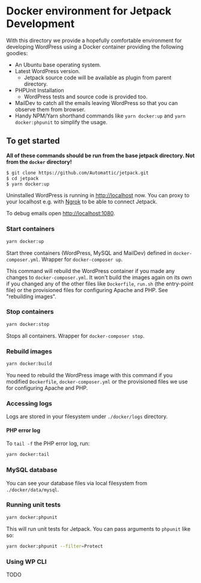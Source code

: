 # Docker environment for Jetpack Development

With this directory we provide a hopefully comfortable environment for developing WordPress using a Docker container providing the following goodies:

* An Ubuntu base operating system.
* Latest WordPress version.
	* Jetpack source code will be available as plugin from parent directory.
* PHPUnit Installation
	* WordPress tests and source code is provided too.
* MailDev to catch all the emails leaving WordPress so that you can observe them from browser.
* Handy NPM/Yarn shorthand commands like `yarn docker:up` and `yarn docker:phpunit` to simplify the usage.

## To get started

**All of these commands should be run from the base jetpack directory. Not from the `docker` directory!**

```sh
$ git clone https://github.com/Automattic/jetpack.git
$ cd jetpack
$ yarn docker:up
```

Uninstalled WordPress is running in [http://localhost](http://localhost) now. You can proxy to your localhost e.g. with [Ngrok](https://ngrok.com/) to be able to connect Jetpack.

To debug emails open [http://localhost:1080](http://localhost:1080).

### Start containers

```sh
yarn docker:up
```

Start three containers (WordPress, MySQL and MailDev) defined in `docker-composer.yml`. Wrapper for `docker-composer up`.

This command will rebuild the WordPress container if you made any changes to `docker-composer.yml`. It won't build the images again on its own if you changed any of the other files like `Dockerfile`, `run.sh` (the entry-point file) or the provisioned files for configuring Apache and PHP. See "rebuilding images".

### Stop containers

```sh
yarn docker:stop
```

Stops all containers. Wrapper for `docker-composer stop`.

### Rebuild images

```sh
yarn docker:build
```

You need to rebuild the WordPress image with this command if you modified `Dockerfile`, `docker-composer.yml` or the provisioned files we use for configuring Apache and PHP.

### Accessing logs

Logs are stored in your filesystem under `./docker/logs` directory.

#### PHP error log

To `tail -f` the PHP error log, run:

```sh
yarn docker:tail
```

### MySQL database

You can see your database files via local filesystem from `./docker/data/mysql`.

### Running unit tests

```sh
yarn docker:phpunit
```

This will run unit tests for Jetpack. You can pass arguments to `phpunit` like so:

```sh
yarn docker:phpunit --filter=Protect
```

### Using WP CLI

TODO
